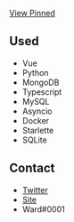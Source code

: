 [View Pinned](https://github.com/WardPearce#user-27844174-pinned-items-reorder-form)

## Used 
- Vue
- Python
- MongoDB
- Typescript
- MySQL
- Asyncio
- Docker
- Starlette
- SQLite

## Contact
- [Twitter](https://twitter.com/wardweeb)
- [Site](https://wardpearce.com)
- Ward#0001
